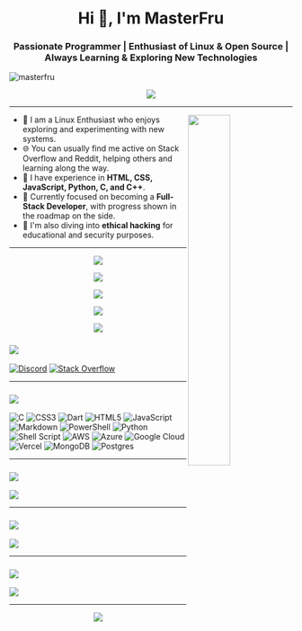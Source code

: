 <h1 align="center">Hi 👋, I'm MasterFru</h1>
<h3 align="center">Passionate Programmer | Enthusiast of Linux & Open Source | Always Learning & Exploring New Technologies</h3>

<p align="left">
  <img src="https://komarev.com/ghpvc/?username=masterfru&label=Profile%20views&color=0e75b6&style=flat" alt="masterfru" />
</p>

<p align="center">
  <img src="https://readme-typing-svg.demolab.com/?lines=Hi+There!👋;I+Am+MasterFru;A+Linux+Enthusiast🐧;A+Programming+Enthusiast💻;&font=Poppins">
</p>

---

> <img src="https://roadmap.sh/card/wide/66b00bddc3e10bac25fb63c4?variant=dark" align="right" width="40%">

- 🌱 I am a Linux Enthusiast who enjoys exploring and experimenting with new systems.
- 🌐 You can usually find me active on Stack Overflow and Reddit, helping others and learning along the way.
- 💽 I have experience in **HTML, CSS, JavaScript, Python, C, and C++**.
- 🔨 Currently focused on becoming a **Full-Stack Developer**, with progress shown in the roadmap on the side.
- 🎯 I'm also diving into **ethical hacking** for educational and security purposes.

---

<p align="center">
  <img src="https://readme-typing-svg.demolab.com/?lines=📊My+Statistics;&font=Poppins">
</p>

<p align="center">
  <img src="https://streak-stats.demolab.com/?user=MasterFru&theme=tokyonight"/>
</p>
<p align="center">
  <img src="http://github-profile-summary-cards.vercel.app/api/cards/stats?username=MasterFru&theme=tokyonight"/>
</p>
<p align="center">
  <img src="http://github-profile-summary-cards.vercel.app/api/cards/profile-details?username=MasterFru&theme=tokyonight"/>
</p>
<p align="center">
  <img src="https://github-readme-activity-graph.vercel.app/graph?username=MasterFru&theme=tokyo-night"/>
</p>

<h3 align="left">
  <img src="https://readme-typing-svg.demolab.com/?lines=🌐+Socials;&font=Poppins">
</h3>

[![Discord](https://img.shields.io/badge/Discord-%237289DA.svg?logo=discord&logoColor=white)](https://discord.gg/HNhjQAfq9U) 
[![Stack Overflow](https://img.shields.io/badge/-Stackoverflow-FE7A16?logo=stack-overflow&logoColor=white)](https://stackoverflow.com/users/27158232)

---

<h3 align="left">
  <img src="https://readme-typing-svg.demolab.com/?lines=💻+Tech+Stack;&font=Poppins">
</h3>

![C](https://img.shields.io/badge/c-%2300599C.svg?style=flat&logo=c&logoColor=white) 
![CSS3](https://img.shields.io/badge/css3-%231572B6.svg?style=flat&logo=css3&logoColor=white) 
![Dart](https://img.shields.io/badge/dart-%230175C2.svg?style=flat&logo=dart&logoColor=white) 
![HTML5](https://img.shields.io/badge/html5-%23E34F26.svg?style=flat&logo=html5&logoColor=white) 
![JavaScript](https://img.shields.io/badge/javascript-%23323330.svg?style=flat&logo=javascript&logoColor=%23F7DF1E) 
![Markdown](https://img.shields.io/badge/markdown-%23000000.svg?style=flat&logo=markdown&logoColor=white) 
![PowerShell](https://img.shields.io/badge/PowerShell-%235391FE.svg?style=flat&logo=powershell&logoColor=white) 
![Python](https://img.shields.io/badge/python-3670A0?style=flat&logo=python&logoColor=ffdd54) 
![Shell Script](https://img.shields.io/badge/shell_script-%23121011.svg?style=flat&logo=gnu-bash&logoColor=white) 
![AWS](https://img.shields.io/badge/AWS-%23FF9900.svg?style=flat&logo=amazon-aws&logoColor=white) 
![Azure](https://img.shields.io/badge/azure-%230072C6.svg?style=flat&logo=microsoftazure&logoColor=white) 
![Google Cloud](https://img.shields.io/badge/GoogleCloud-%234285F4.svg?style=flat&logo=google-cloud&logoColor=white) 
![Vercel](https://img.shields.io/badge/vercel-%23000000.svg?style=flat&logo=vercel&logoColor=white) 
![MongoDB](https://img.shields.io/badge/MongoDB-%234ea94b.svg?style=flat&logo=mongodb&logoColor=white) 
![Postgres](https://img.shields.io/badge/postgres-%23316192.svg?style=flat&logo=postgresql&logoColor=white)

---

<h3 align="left">
  <img src="https://readme-typing-svg.demolab.com/?lines=🏆+GitHub+Trophies;&font=Poppins">
</h3>

![](https://github-profile-trophy.vercel.app/?username=MasterFru&theme=tokyonight&no-frame=false&no-bg=false&margin-w=4)

---

<h3 align="left">
  <img src="https://readme-typing-svg.demolab.com/?lines=✍️+Random+Dev+Quote;&font=Poppins">
</h3>

![](https://quotes-github-readme.vercel.app/api?type=vetical&theme=tokyonight)

---

<h3 align="left">
  <img src="https://readme-typing-svg.demolab.com/?lines=🔝+Top+Contributed+Repo;&font=Poppins">
</h3>

![](https://github-contributor-stats.vercel.app/api?username=MasterFru&limit=5&theme=tokyonight&combine_all_yearly_contributions=true)

---

<p align="center">
  <img src="https://readme-typing-svg.demolab.com/?lines=Thanks+For+Visiting+💖;&font=Poppins">
</p>
